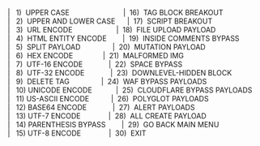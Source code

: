 <p>|&nbsp;&nbsp;&nbsp;1)&nbsp;&nbsp;UPPER CASE&nbsp;&nbsp;&nbsp;&nbsp;&nbsp;&nbsp;&nbsp;&nbsp;&nbsp;&nbsp;&nbsp;&nbsp;&nbsp;&nbsp;&nbsp;&nbsp;&nbsp;&nbsp;&nbsp;&nbsp;&nbsp;&nbsp;&nbsp;&nbsp;&nbsp;&nbsp;&nbsp;|&nbsp;&nbsp;16)&nbsp;&nbsp;TAG BLOCK BREAKOUT
<br>|&nbsp;&nbsp;&nbsp;2)&nbsp;&nbsp;UPPER AND LOWER CASE&nbsp;&nbsp;&nbsp;&nbsp;&nbsp;&nbsp;|&nbsp;&nbsp;17)&nbsp;&nbsp;SCRIPT BREAKOUT
<br>|&nbsp;&nbsp;&nbsp;3)&nbsp;&nbsp;URL ENCODE&nbsp;&nbsp;&nbsp;&nbsp;&nbsp;&nbsp;&nbsp;&nbsp;&nbsp;&nbsp;&nbsp;&nbsp;&nbsp;&nbsp;&nbsp;&nbsp;&nbsp;&nbsp;&nbsp;&nbsp;&nbsp;&nbsp;|&nbsp;&nbsp;18)&nbsp;&nbsp;FILE UPLOAD PAYLOAD
<br>|&nbsp;&nbsp;&nbsp;4)&nbsp;&nbsp;HTML ENTITY ENCODE&nbsp;&nbsp;&nbsp;&nbsp;&nbsp;&nbsp;&nbsp;&nbsp;|&nbsp;&nbsp;19)&nbsp;&nbsp;INSIDE COMMENTS BYPASS
<br>|&nbsp;&nbsp;&nbsp;5)&nbsp;&nbsp;SPLIT PAYLOAD&nbsp;&nbsp;&nbsp;&nbsp;&nbsp;&nbsp;&nbsp;&nbsp;&nbsp;&nbsp;&nbsp;&nbsp;&nbsp;&nbsp;&nbsp;&nbsp;|&nbsp;&nbsp;20)&nbsp;&nbsp;MUTATION PAYLOAD
<br>|&nbsp;&nbsp;&nbsp;6)&nbsp;&nbsp;HEX ENCODE&nbsp;&nbsp;&nbsp;&nbsp;&nbsp;&nbsp;&nbsp;&nbsp;&nbsp;&nbsp;&nbsp;&nbsp;&nbsp;&nbsp;&nbsp;|&nbsp;&nbsp;21)&nbsp;&nbsp;MALFORMED IMG
<br>|&nbsp;&nbsp;&nbsp;7)&nbsp;&nbsp;UTF-16 ENCODE&nbsp;&nbsp;&nbsp;&nbsp;&nbsp;&nbsp;&nbsp;&nbsp;&nbsp;&nbsp;&nbsp;&nbsp;&nbsp;|&nbsp;&nbsp;22)&nbsp;&nbsp;SPACE BYPASS
<br>|&nbsp;&nbsp;&nbsp;8)&nbsp;&nbsp;UTF-32 ENCODE&nbsp;&nbsp;&nbsp;&nbsp;&nbsp;&nbsp;&nbsp;&nbsp;&nbsp;&nbsp;&nbsp;&nbsp;&nbsp;|&nbsp;&nbsp;23)&nbsp;&nbsp;DOWNLEVEL-HIDDEN BLOCK
<br>|&nbsp;&nbsp;&nbsp;9)&nbsp;&nbsp;DELETE TAG&nbsp;&nbsp;&nbsp;&nbsp;&nbsp;&nbsp;&nbsp;&nbsp;&nbsp;&nbsp;&nbsp;&nbsp;&nbsp;&nbsp;&nbsp;&nbsp;|&nbsp;&nbsp;24)&nbsp;&nbsp;WAF BYPASS PAYLOADS
<br>|&nbsp;&nbsp;&nbsp;10)&nbsp;UNICODE ENCODE&nbsp;&nbsp;&nbsp;&nbsp;&nbsp;&nbsp;&nbsp;&nbsp;&nbsp;&nbsp;&nbsp;&nbsp;|&nbsp;&nbsp;25)&nbsp;&nbsp;CLOUDFLARE BYPASS PAYLOADS
<br>|&nbsp;&nbsp;&nbsp;11)&nbsp;US-ASCII ENCODE&nbsp;&nbsp;&nbsp;&nbsp;&nbsp;&nbsp;&nbsp;&nbsp;&nbsp;&nbsp;&nbsp;|&nbsp;&nbsp;26)&nbsp;&nbsp;POLYGLOT PAYLOADS
<br>|&nbsp;&nbsp;&nbsp;12)&nbsp;BASE64 ENCODE&nbsp;&nbsp;&nbsp;&nbsp;&nbsp;&nbsp;&nbsp;&nbsp;&nbsp;&nbsp;&nbsp;&nbsp;&nbsp;|&nbsp;&nbsp;27)&nbsp;&nbsp;ALERT PAYLOADS
<br>|&nbsp;&nbsp;&nbsp;13)&nbsp;UTF-7 ENCODE&nbsp;&nbsp;&nbsp;&nbsp;&nbsp;&nbsp;&nbsp;&nbsp;&nbsp;&nbsp;&nbsp;&nbsp;&nbsp;&nbsp;|&nbsp;&nbsp;28)&nbsp;&nbsp;ALL CREATE PAYLOAD
<br>|&nbsp;&nbsp;&nbsp;14)&nbsp;PARENTHESIS BYPASS&nbsp;&nbsp;&nbsp;&nbsp;&nbsp;&nbsp;&nbsp;&nbsp;|&nbsp;&nbsp;29)&nbsp;&nbsp;GO BACK MAIN MENU
<br>|&nbsp;&nbsp;&nbsp;15)&nbsp;UTF-8 ENCODE&nbsp;&nbsp;&nbsp;&nbsp;&nbsp;&nbsp;&nbsp;&nbsp;&nbsp;&nbsp;&nbsp;&nbsp;&nbsp;&nbsp;|&nbsp;&nbsp;30)&nbsp;&nbsp;EXIT</p>
